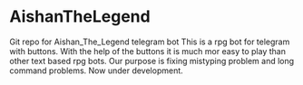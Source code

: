 # AishanTheLegend
Git repo for Aishan_The_Legend telegram bot
This is a rpg bot for telegram with buttons.
With the help of the buttons it is much mor easy to play than other text based rpg bots.
Our purpose is fixing mistyping problem and long command problems.
Now under development.